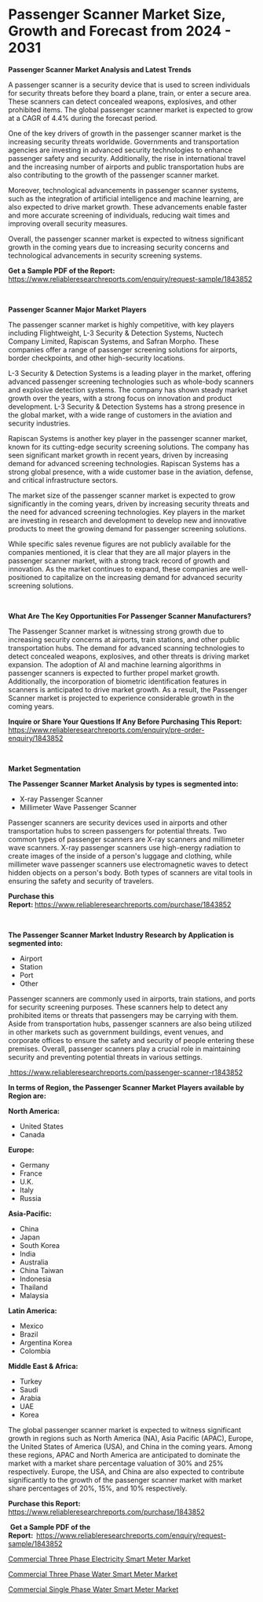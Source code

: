 <p><h1>Passenger Scanner Market Size, Growth and Forecast from 2024 - 2031</h1></p><p><strong>Passenger Scanner Market Analysis and Latest Trends</strong></p>
<p><p>A passenger scanner is a security device that is used to screen individuals for security threats before they board a plane, train, or enter a secure area. These scanners can detect concealed weapons, explosives, and other prohibited items. The global passenger scanner market is expected to grow at a CAGR of 4.4% during the forecast period.</p><p>One of the key drivers of growth in the passenger scanner market is the increasing security threats worldwide. Governments and transportation agencies are investing in advanced security technologies to enhance passenger safety and security. Additionally, the rise in international travel and the increasing number of airports and public transportation hubs are also contributing to the growth of the passenger scanner market.</p><p>Moreover, technological advancements in passenger scanner systems, such as the integration of artificial intelligence and machine learning, are also expected to drive market growth. These advancements enable faster and more accurate screening of individuals, reducing wait times and improving overall security measures.</p><p>Overall, the passenger scanner market is expected to witness significant growth in the coming years due to increasing security concerns and technological advancements in security screening systems.</p></p>
<p><strong>Get a Sample PDF of the Report:&nbsp;</strong> <a href="https://www.reliableresearchreports.com/enquiry/request-sample/1843852">https://www.reliableresearchreports.com/enquiry/request-sample/1843852</a></p>
<p>&nbsp;</p>
<p><strong>Passenger Scanner Major Market Players</strong></p>
<p><p>The passenger scanner market is highly competitive, with key players including Flightweight, L-3 Security & Detection Systems, Nuctech Company Limited, Rapiscan Systems, and Safran Morpho. These companies offer a range of passenger screening solutions for airports, border checkpoints, and other high-security locations.</p><p>L-3 Security & Detection Systems is a leading player in the market, offering advanced passenger screening technologies such as whole-body scanners and explosive detection systems. The company has shown steady market growth over the years, with a strong focus on innovation and product development. L-3 Security & Detection Systems has a strong presence in the global market, with a wide range of customers in the aviation and security industries.</p><p>Rapiscan Systems is another key player in the passenger scanner market, known for its cutting-edge security screening solutions. The company has seen significant market growth in recent years, driven by increasing demand for advanced screening technologies. Rapiscan Systems has a strong global presence, with a wide customer base in the aviation, defense, and critical infrastructure sectors.</p><p>The market size of the passenger scanner market is expected to grow significantly in the coming years, driven by increasing security threats and the need for advanced screening technologies. Key players in the market are investing in research and development to develop new and innovative products to meet the growing demand for passenger screening solutions.</p><p>While specific sales revenue figures are not publicly available for the companies mentioned, it is clear that they are all major players in the passenger scanner market, with a strong track record of growth and innovation. As the market continues to expand, these companies are well-positioned to capitalize on the increasing demand for advanced security screening solutions.</p></p>
<p>&nbsp;</p>
<p><strong>What Are The Key Opportunities For Passenger Scanner Manufacturers?</strong></p>
<p><p>The Passenger Scanner market is witnessing strong growth due to increasing security concerns at airports, train stations, and other public transportation hubs. The demand for advanced scanning technologies to detect concealed weapons, explosives, and other threats is driving market expansion. The adoption of AI and machine learning algorithms in passenger scanners is expected to further propel market growth. Additionally, the incorporation of biometric identification features in scanners is anticipated to drive market growth. As a result, the Passenger Scanner market is projected to experience considerable growth in the coming years.</p></p>
<p><strong>Inquire or Share Your Questions If Any Before Purchasing This Report:</strong> <a href="https://www.reliableresearchreports.com/enquiry/pre-order-enquiry/1843852">https://www.reliableresearchreports.com/enquiry/pre-order-enquiry/1843852</a></p>
<p>&nbsp;</p>
<p><strong>Market Segmentation</strong></p>
<p><strong>The Passenger Scanner Market Analysis by types is segmented into:</strong></p>
<p><ul><li>X-ray Passenger Scanner</li><li>Millimeter Wave Passenger Scanner</li></ul></p>
<p><p>Passenger scanners are security devices used in airports and other transportation hubs to screen passengers for potential threats. Two common types of passenger scanners are X-ray scanners and millimeter wave scanners. X-ray passenger scanners use high-energy radiation to create images of the inside of a person's luggage and clothing, while millimeter wave passenger scanners use electromagnetic waves to detect hidden objects on a person's body. Both types of scanners are vital tools in ensuring the safety and security of travelers.</p></p>
<p><strong>Purchase this Report:&nbsp;</strong><a href="https://www.reliableresearchreports.com/purchase/1843852">https://www.reliableresearchreports.com/purchase/1843852</a></p>
<p>&nbsp;</p>
<p><strong>The Passenger Scanner Market Industry Research by Application is segmented into:</strong></p>
<p><ul><li>Airport</li><li>Station</li><li>Port</li><li>Other</li></ul></p>
<p><p>Passenger scanners are commonly used in airports, train stations, and ports for security screening purposes. These scanners help to detect any prohibited items or threats that passengers may be carrying with them. Aside from transportation hubs, passenger scanners are also being utilized in other markets such as government buildings, event venues, and corporate offices to ensure the safety and security of people entering these premises. Overall, passenger scanners play a crucial role in maintaining security and preventing potential threats in various settings.</p></p>
<p><a href="https://www.reliableresearchreports.com/passenger-scanner-r1843852">&nbsp;https://www.reliableresearchreports.com/passenger-scanner-r1843852</a></p>
<p><strong>In terms of Region, the Passenger Scanner Market Players available by Region are:</strong></p>
<p>
    <p> <strong> North America: </strong>
        <ul>
            <li>United States</li>
            <li>Canada</li>
        </ul>
        </p> 
    <p> <strong> Europe: </strong>
        <ul>
            <li>Germany</li>
            <li>France</li>
            <li>U.K.</li>
            <li>Italy</li>
            <li>Russia</li>
        </ul>
        </p> 
    <p> <strong> Asia-Pacific: </strong>
        <ul>
            <li>China</li>
            <li>Japan</li>
            <li>South Korea</li>
            <li>India</li>
            <li>Australia</li>
            <li>China Taiwan</li>
            <li>Indonesia</li>
            <li>Thailand</li>
            <li>Malaysia</li>
        </ul>
        </p> 
    <p> <strong> Latin America: </strong>
        <ul>
            <li>Mexico</li>
            <li>Brazil</li>
            <li>Argentina Korea</li>
            <li>Colombia</li>
        </ul>
        </p> 
    <p> <strong> Middle East & Africa: </strong>
        <ul>
            <li>Turkey</li>
            <li>Saudi</li>
            <li>Arabia</li>
            <li>UAE</li>
            <li>Korea</li>
        </ul>
    </p>
    </p>
<p><p>The global passenger scanner market is expected to witness significant growth in regions such as North America (NA), Asia Pacific (APAC), Europe, the United States of America (USA), and China in the coming years. Among these regions, APAC and North America are anticipated to dominate the market with a market share percentage valuation of 30% and 25% respectively. Europe, the USA, and China are also expected to contribute significantly to the growth of the passenger scanner market with market share percentages of 20%, 15%, and 10% respectively.</p></p>
<p><strong>Purchase this Report: </strong><a href="https://www.reliableresearchreports.com/purchase/1843852">https://www.reliableresearchreports.com/purchase/1843852</a></p>
<p>&nbsp;<strong>Get a Sample PDF of the Report:&nbsp;&nbsp;</strong><a href="https://www.reliableresearchreports.com/enquiry/request-sample/1843852">https://www.reliableresearchreports.com/enquiry/request-sample/1843852</a></p>
<p><strong></strong></p>
<p><p><a href="https://github.com/labibmmn112/Market-Research-Report-List-1/blob/main/commercial-three-phase-electricity-smart-meter-market.md">Commercial Three Phase Electricity Smart Meter Market</a></p><p><a href="https://github.com/vregtldg37/Market-Research-Report-List-1/blob/main/commercial-three-phase-water-smart-meter-market.md">Commercial Three Phase Water Smart Meter Market</a></p><p><a href="https://github.com/rslnowrouzi/Market-Research-Report-List-1/blob/main/commercial-single-phase-water-smart-meter-market.md">Commercial Single Phase Water Smart Meter Market</a></p></p>
